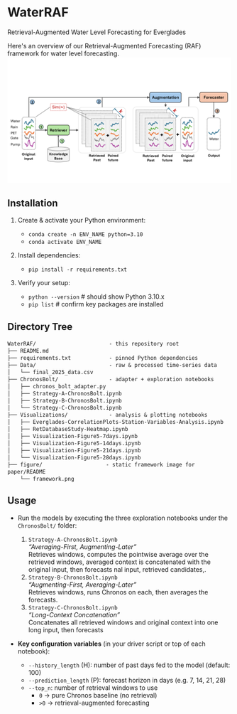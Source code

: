 # WaterRAF
Retrieval-Augmented Water Level Forecasting for Everglades

Here's an overview of our Retrieval-Augmented Forecasting (RAF) framework for water level forecasting. 
![WaterRAF Framework](figure/framework.png)

## Installation

1. Create & activate your Python environment:
    - `conda create -n ENV_NAME python=3.10`
    - `conda activate ENV_NAME`

2. Install dependencies:
    - `pip install -r requirements.txt`

3. Verify your setup:
    - `python --version`  # should show Python 3.10.x
    - `pip list`          # confirm key packages are installed
   
## Directory Tree
```text
WaterRAF/                       - this repository root
├── README.md                   
├── requirements.txt            - pinned Python dependencies
├── Data/                       - raw & processed time-series data
│   └── final_2025_data.csv
├── ChronosBolt/                - adapter + exploration notebooks
│   ├── chronos_bolt_adapter.py
│   ├── Strategy-A-ChronosBolt.ipynb
│   ├── Strategy-B-ChronosBolt.ipynb
│   └── Strategy-C-ChronosBolt.ipynb
├── Visualizations/             - analysis & plotting notebooks
│   ├── Everglades-CorrelationPlots-Station-Variables-Analysis.ipynb
│   ├── RetDatabaseStudy-Heatmap.ipynb
│   ├── Visualization-Figure5-7days.ipynb
│   ├── Visualization-Figure5-14days.ipynb
│   ├── Visualization-Figure5-21days.ipynb
│   └── Visualization-Figure5-28days.ipynb
├── figure/                    - static framework image for paper/README
    └── framework.png
```

## Usage

- Run the models by executing the three exploration notebooks under the `ChronosBolt/` folder:
  1. `Strategy-A-ChronosBolt.ipynb`  
     _“Averaging-First, Augmenting-Later”_  
     Retrieves windows, computes the pointwise average over the retrieved windows, averaged context is concatenated with the original input, then forecasts
nal input,
retrieved candidates,.
  2. `Strategy-B-ChronosBolt.ipynb`  
     _“Augmenting-First, Averaging-Later”_  
     Retrieves windows, runs Chronos on each, then averages the forecasts.
  3. `Strategy-C-ChronosBolt.ipynb`  
     _“Long-Context Concatenation”_  
     Concatenates all retrieved windows and original context into one long input, then forecasts 

- **Key configuration variables** (in your driver script or top of each notebook):
  - `--history_length` (H): number of past days fed to the model (default: 100)  
  - `--prediction_length` (P): forecast horizon in days (e.g. 7, 14, 21, 28)  
  - `--top_n`: number of retrieval windows to use  
    - `0` → pure Chronos baseline (no retrieval)  
    - `>0` → retrieval-augmented forecasting  
